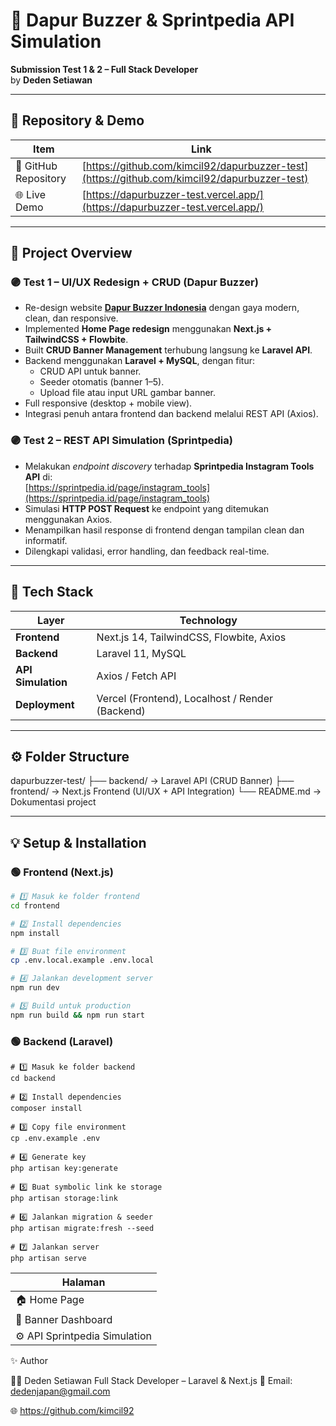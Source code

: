 # 🚀 Dapur Buzzer & Sprintpedia API Simulation
**Submission Test 1 & 2 – Full Stack Developer**  
by **Deden Setiawan**

---

## 📎 Repository & Demo

| Item | Link |
|------|------|
| 🧩 GitHub Repository | [https://github.com/kimcil92/dapurbuzzer-test](https://github.com/kimcil92/dapurbuzzer-test) |
| 🌐 Live Demo | [https://dapurbuzzer-test.vercel.app/](https://dapurbuzzer-test.vercel.app/) |

---

## 🧠 Project Overview

### 🟣 Test 1 – UI/UX Redesign + CRUD (Dapur Buzzer)
- Re-design website **[Dapur Buzzer Indonesia](https://app.dapurbuzzer.co.id)** dengan gaya modern, clean, dan responsive.
- Implemented **Home Page redesign** menggunakan **Next.js + TailwindCSS + Flowbite**.
- Built **CRUD Banner Management** terhubung langsung ke **Laravel API**.
- Backend menggunakan **Laravel + MySQL**, dengan fitur:
    - CRUD API untuk banner.
    - Seeder otomatis (banner 1–5).
    - Upload file atau input URL gambar banner.
- Full responsive (desktop + mobile view).
- Integrasi penuh antara frontend dan backend melalui REST API (Axios).

### 🟣 Test 2 – REST API Simulation (Sprintpedia)
- Melakukan *endpoint discovery* terhadap **Sprintpedia Instagram Tools API** di:  
  [https://sprintpedia.id/page/instagram_tools](https://sprintpedia.id/page/instagram_tools)
- Simulasi **HTTP POST Request** ke endpoint yang ditemukan menggunakan Axios.
- Menampilkan hasil response di frontend dengan tampilan clean dan informatif.
- Dilengkapi validasi, error handling, dan feedback real-time.

---

## 🧰 Tech Stack

| Layer | Technology                                      |
|-------|-------------------------------------------------|
| **Frontend** | Next.js 14, TailwindCSS, Flowbite, Axios        |
| **Backend** | Laravel 11, MySQL                               |
| **API Simulation** | Axios / Fetch API                               |
| **Deployment** | Vercel (Frontend), Localhost / Render (Backend) |

---

## ⚙️ Folder Structure

dapurbuzzer-test/
├── backend/ → Laravel API (CRUD Banner)
├── frontend/ → Next.js Frontend (UI/UX + API Integration)
└── README.md → Dokumentasi project


---

## 💡 Setup & Installation

### 🟢 Frontend (Next.js)
```bash
# 1️⃣ Masuk ke folder frontend
cd frontend

# 2️⃣ Install dependencies
npm install

# 3️⃣ Buat file environment
cp .env.local.example .env.local

# 4️⃣ Jalankan development server
npm run dev

# 5️⃣ Build untuk production
npm run build && npm run start
```

### 🟢 Backend (Laravel)
```
# 1️⃣ Masuk ke folder backend
cd backend

# 2️⃣ Install dependencies
composer install

# 3️⃣ Copy file environment
cp .env.example .env

# 4️⃣ Generate key
php artisan key:generate

# 5️⃣ Buat symbolic link ke storage
php artisan storage:link

# 6️⃣ Jalankan migration & seeder
php artisan migrate:fresh --seed

# 7️⃣ Jalankan server
php artisan serve
```

| Halaman                       |
| ----------------------------- |
| 🏠 Home Page                  |
| 🧩 Banner Dashboard           |
| ⚙️ API Sprintpedia Simulation |


✨ Author

👨‍💻 Deden Setiawan
Full Stack Developer – Laravel & Next.js
📧 Email: dedenjapan@gmail.com

🌐 https://github.com/kimcil92